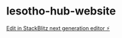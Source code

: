 # lesotho-hub-website

[Edit in StackBlitz next generation editor ⚡️](https://stackblitz.com/~/github.com/zyra-droid/lesotho-hub-website)